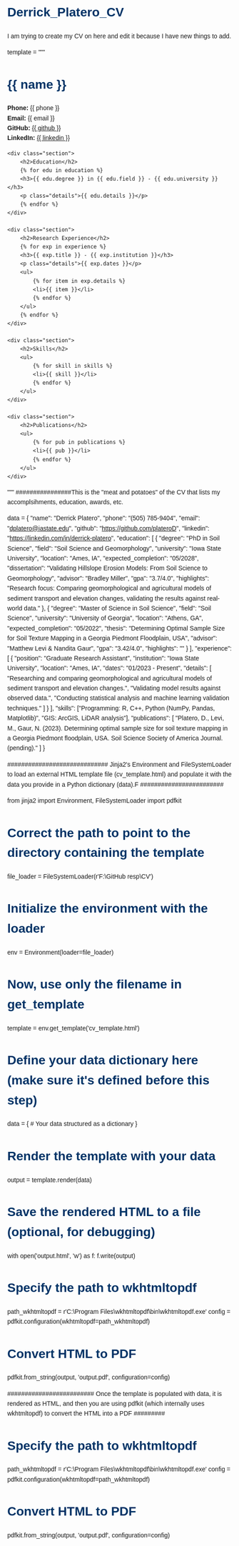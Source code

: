 # Derrick_Platero_CV
I am trying to create my CV on here and edit it because I have new things to add. 

template = """
<!DOCTYPE html>
<html lang="en">
<head>
    <meta charset="UTF-8">
    <meta name="viewport" content="width=device-width, initial-scale=1.0">
    <title>{{ name }}&#39;s CV</title>
    <style>
        body { font-family: Arial, sans-serif; margin: 40px; line-height: 1.6; }
        h1, h2 { color: #003366; }
        .section { margin-bottom: 20px; }
        .section h2 { border-bottom: 1px solid #003366; padding-bottom: 5px; }
        .subheading { font-weight: bold; }
        .details { font-style: italic; }
    </style>
</head>
<body>
    <h1>{{ name }}</h1>
    <p><strong>Phone:</strong> {{ phone }}<br>
       <strong>Email:</strong> {{ email }}<br>
       <strong>GitHub:</strong> <a href="{{ github }}">{{ github }}</a><br>
       <strong>LinkedIn:</strong> <a href="{{ linkedin }}">{{ linkedin }}</a></p>

    <div class="section">
        <h2>Education</h2>
        {% for edu in education %}
        <h3>{{ edu.degree }} in {{ edu.field }} - {{ edu.university }}</h3>
        <p class="details">{{ edu.details }}</p>
        {% endfor %}
    </div>

    <div class="section">
        <h2>Research Experience</h2>
        {% for exp in experience %}
        <h3>{{ exp.title }} - {{ exp.institution }}</h3>
        <p class="details">{{ exp.dates }}</p>
        <ul>
            {% for item in exp.details %}
            <li>{{ item }}</li>
            {% endfor %}
        </ul>
        {% endfor %}
    </div>

    <div class="section">
        <h2>Skills</h2>
        <ul>
            {% for skill in skills %}
            <li>{{ skill }}</li>
            {% endfor %}
        </ul>
    </div>

    <div class="section">
        <h2>Publications</h2>
        <ul>
            {% for pub in publications %}
            <li>{{ pub }}</li>
            {% endfor %}
        </ul>
    </div>
</body>
</html>
"""
################This is the "meat and potatoes" of the CV that lists my accomplsihments, education, awards, etc. 

data = {
    "name": "Derrick Platero",
    "phone": "(505) 785-9404",
    "email": "dplatero@iastate.edu",
    "github": "https://github.com/plateroD",
    "linkedin": "https://linkedin.com/in/derrick-platero",
    "education": [
        {
            "degree": "PhD in Soil Science",
            "field": "Soil Science and Geomorphology",
            "university": "Iowa State University",
            "location": "Ames, IA",
            "expected_completion": "05/2028",
            "dissertation": "Validating Hillslope Erosion Models: From Soil Science to Geomorphology",
            "advisor": "Bradley Miller",
            "gpa": "3.7/4.0",
            "highlights": "Research focus: Comparing geomorphological and agricultural models of sediment transport and elevation changes, validating the results against real-world data."
        },
        {
            "degree": "Master of Science in Soil Science",
            "field": "Soil Science",
            "university": "University of Georgia",
            "location": "Athens, GA",
            "expected_completion": "05/2022",
            "thesis": "Determining Optimal Sample Size for Soil Texture Mapping in a Georgia Piedmont Floodplain, USA",
            "advisor": "Matthew Levi & Nandita Gaur",
            "gpa": "3.42/4.0",
            "highlights": ""
        }
    ],
    "experience": [
        {
            "position": "Graduate Research Assistant",
            "institution": "Iowa State University",
            "location": "Ames, IA",
            "dates": "01/2023 - Present",
            "details": [
                "Researching and comparing geomorphological and agricultural models of sediment transport and elevation changes.",
                "Validating model results against observed data.",
                "Conducting statistical analysis and machine learning validation techniques."
            ]
        }
    ],
    "skills": ["Programming: R, C++, Python (NumPy, Pandas, Matplotlib)", "GIS: ArcGIS, LiDAR analysis"],
    "publications": [
        "Platero, D., Levi, M., Gaur, N. (2023). Determining optimal sample size for soil texture mapping in a Georgia Piedmont floodplain, USA. Soil Science Society of America Journal. (pending)."
    ]
}

############################# Jinja2's Environment and FileSystemLoader to load an external HTML template file (cv_template.html) and populate it with the data you provide in a Python dictionary (data).F ########################

from jinja2 import Environment, FileSystemLoader
import pdfkit

# Correct the path to point to the directory containing the template
file_loader = FileSystemLoader(r'F:\GitHub resp\CV')

# Initialize the environment with the loader
env = Environment(loader=file_loader)

# Now, use only the filename in get_template
template = env.get_template('cv_template.html')

# Define your data dictionary here (make sure it's defined before this step)
data = {
    # Your data structured as a dictionary
}

# Render the template with your data
output = template.render(data)

# Save the rendered HTML to a file (optional, for debugging)
with open('output.html', 'w') as f:
    f.write(output)

# Specify the path to wkhtmltopdf
path_wkhtmltopdf = r'C:\Program Files\wkhtmltopdf\bin\wkhtmltopdf.exe'
config = pdfkit.configuration(wkhtmltopdf=path_wkhtmltopdf)

# Convert HTML to PDF
pdfkit.from_string(output, 'output.pdf', configuration=config)


######################### Once the template is populated with data, it is rendered as HTML, and then you are using pdfkit (which internally uses wkhtmltopdf) to convert the HTML into a PDF #########

# Specify the path to wkhtmltopdf
path_wkhtmltopdf = r'C:\Program Files\wkhtmltopdf\bin\wkhtmltopdf.exe'
config = pdfkit.configuration(wkhtmltopdf=path_wkhtmltopdf)

# Convert HTML to PDF
pdfkit.from_string(output, 'output.pdf', configuration=config)
